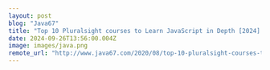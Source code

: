 ```yaml
---
layout: post
blog: "Java67"
title: "Top 10 Pluralsight courses to Learn JavaScript in Depth [2024] - Best of Lot"
date: 2024-09-26T13:56:00.004Z
image: images/java.png
remote_url: "http://www.java67.com/2020/08/top-10-pluralsight-courses-to-learn-JavaScript.html"
---
```

